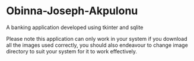 # Obinna-Joseph-Akpulonu
A banking application developed using tkinter and sqlite 

Please note this application can only work in your system if you download all the images used correctly, you should also endeavour to 
change image directory to suit your system for it to work effectively.
